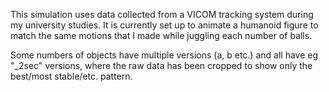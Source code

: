 This simulation uses data collected from a VICOM tracking system during my university studies. It is currently set up to animate a humanoid figure to match the same motions that I made while juggling each number of balls.

Some numbers of objects have multiple versions (a, b etc.) and all have eg "_2sec" versions, where the raw data has been cropped to show only the best/most stable/etc. pattern.
